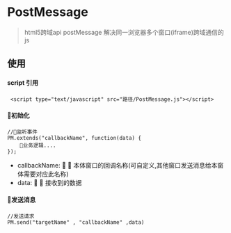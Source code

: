 # PostMessage

> html5跨域api postMessage 解决同一浏览器多个窗口(iframe)跨域通信的js

## 使用

#### script 引用
     <script type="text/javascript" src="路径/PostMessage.js"></script>

#### 初始化
    //监听事件
    PM.extends("callbackName", function(data) {
        业务逻辑....
    });

   * callbackName:   本体窗口的回调名称(可自定义,其他窗口发送消息给本窗体需要对应此名称)
   * data:   接收到的数据


#### 发送消息
    //发送请求
    PM.send("targetName" , "callbackName" ,data)